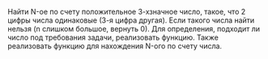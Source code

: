 Найти N-ое по счету положительное 3-хзначное число, такое, что 2 цифры числа одинаковые (3-я цифра другая). Если такого числа найти нельзя (n слишком большое, вернуть 0). Для определения, подходит ли число под требования задачи, реализовать функцию. Также реализовать функцию для нахождения N-ого по счету числа.
